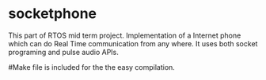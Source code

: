 # socketphone

This part of RTOS mid term project.
Implementation of a Internet phone which can do Real Time communication from any where.
It uses both socket programing and pulse audio APIs.

#Make file is included for the the easy compilation.
